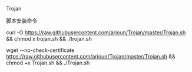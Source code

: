 Trojan

脚本安装命令

curl -O https://raw.githubusercontent.com/arioun/Trojan/master/Trojan.sh && chmod  x trojan.sh && ./trojan.sh

wget --no-check-certificate https://raw.githubusercontent.com/arioun/Trojan/master/Trojan.sh && chmod +x Trojan.sh && ./Trojan.sh
